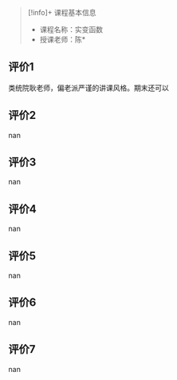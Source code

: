>[!info]+ 课程基本信息
>
> - 课程名称：实变函数
> - 授课老师：陈*

## 评价1

类统院耿老师，偏老派严谨的讲课风格。期末还可以
## 评价2

nan
## 评价3

nan
## 评价4

nan
## 评价5

nan
## 评价6

nan
## 评价7

nan
